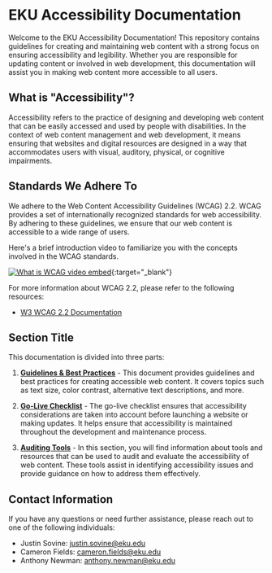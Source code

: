 # EKU Accessibility Documentation

Welcome to the EKU Accessibility Documentation! This repository contains guidelines for creating and maintaining web content with a strong focus on ensuring accessibility and legibility. Whether you are responsible for updating content or involved in web development, this documentation will assist you in making web content more accessible to all users.

## What is "Accessibility"?

Accessibility refers to the practice of designing and developing web content that can be easily accessed and used by people with disabilities. In the context of web content management and web development, it means ensuring that websites and digital resources are designed in a way that accommodates users with visual, auditory, physical, or cognitive impairments.

## Standards We Adhere To

We adhere to the Web Content Accessibility Guidelines (WCAG) 2.2. WCAG provides a set of internationally recognized standards for web accessibility. By adhering to these guidelines, we ensure that our web content is accessible to a wide range of users. 

Here's a brief introduction video to familiarize you with the concepts involved in the WCAG standards.

[![What is WCAG video embed](https://img.youtube.com/vi/FsGussrOX60/0.jpg)](https://www.youtube.com/watch?v=FsGussrOX60){:target="_blank"}


For more information about WCAG 2.2, please refer to the following resources:

* [W3 WCAG 2.2 Documentation](https://www.w3.org/WAI/WCAG22/Understanding/)

## Section Title

This documentation is divided into three parts:

1. **[Guidelines & Best Practices](guidelines-and-best-practices.md)** - This document provides guidelines and best practices for creating accessible web content. It covers topics such as text size, color contrast, alternative text descriptions, and more.
   
2. **[Go-Live Checklist](go-live-checklist.md)** - The go-live checklist ensures that accessibility considerations are taken into account before launching a website or making updates. It helps ensure that accessibility is maintained throughout the development and maintenance process.
   
3. **[Auditing Tools](auditing-tools.md)** - In this section, you will find information about tools and resources that can be used to audit and evaluate the accessibility of web content. These tools assist in identifying accessibility issues and provide guidance on how to address them effectively.

## Contact Information

If you have any questions or need further assistance, please reach out to one of the following individuals:

* Justin Sovine: justin.sovine@eku.edu
* Cameron Fields: cameron.fields@eku.edu
* Anthony Newman: anthony.newman@eku.edu
